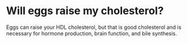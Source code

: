 # Will eggs raise my cholesterol?

Eggs can raise your HDL cholesterol, but that is good cholesterol and is necessary for hormone production, brain function, and bile synthesis.